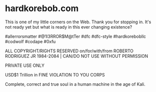 # hardkorebob.com
This is one of my little corners on the Web. Thank you for stopping in. It's not ready yet but what is ready in this ever changing existence? 

#allerrorsmatter #@1l3RROR$M@tTer #dfc #dfc-style #hardkorebobllc #codwolf #codape #0xfu 

ALL COPYRIGHT/RIGHTS RESERVED on/for/with/from ROBERTO RODRIGUEZ JR 1984-2084 | CAN/DO NOT USE WITHOUT PERMISSION

PRIVATE USE ONLY 

USD$1 Trillion in FINE VIOLATION TO YOU CORPS

Complete, correct and true soul in a human machine in the age of Kali. 
